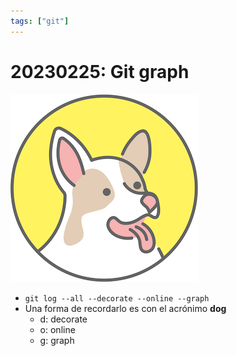 ```yaml
---
tags: ["git"]
---
```


# 20230225: Git graph

![](20230225-git-graph-dog.png)
- `git log --all --decorate --online --graph`
- Una forma de recordarlo es con el acrónimo **dog**
	- d: decorate
	- o: online
	- g: graph
